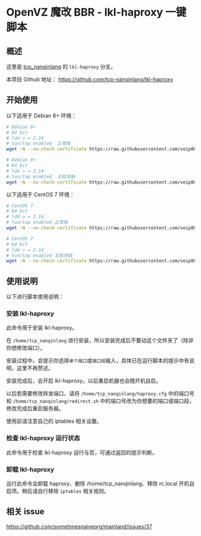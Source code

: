 # OpenVZ 魔改 BBR - lkl-haproxy 一键脚本

## 概述
这里是 [tcp_nanqinlang](https://github.com/tcp-nanqinlang/wiki/wiki/general) 的 `lkl-haproxy` 分支。

本项目 Github 地址： https://github.com/tcp-nanqinlang/lkl-haproxy


## 开始使用
以下适用于 Debian 8+ 环境：
```bash
# Debian 8+
# 64 bit
# ldd > = 2.14
# tun/tap enabled  正常版
wget -N --no-check-certificate https://raw.githubusercontent.com/veip007/lkl-haproxy/master/tcp_nanqinlang-haproxy-debian.sh && chmod +x tcp_nanqinlang-haproxy-debian.sh && tcp_nanqinlang-haproxy-debian.sh
```

```bash
# Debian 8+
# 64 bit
# ldd > = 2.14
# tun/tap enabled  无检测板
wget -N --no-check-certificate https://raw.githubusercontent.com/veip007/lkl-haproxy/master/tcp_nanqinlang-haproxy-debian-nocheckvirt.sh && chmod +x tcp_nanqinlang-haproxy-debian-nocheckvirt.sh && tcp_nanqinlang-haproxy-debian-nocheckvirt.sh
```

以下适用于 CentOS 7 环境：
```bash
# CentOS 7
# 64 bit
# ldd > = 2.14
# tun/tap enabled 正常版
wget -N --no-check-certificate https://raw.githubusercontent.com/veip007/lkl-haproxy/master/tcp_nanqinlang-haproxy-centos.sh && chmod +x tcp_nanqinlang-haproxy-centos.sh && tcp_nanqinlang-haproxy-centos.sh
```

```bash
# CentOS 7
# 64 bit
# ldd > = 2.14
# tun/tap enabled 无检测版
wget -N --no-check-certificate https://raw.githubusercontent.com/veip007/lkl-haproxy/master/tcp_nanqinlang-haproxy-centos-nocheckvirt.sh && chmod +x tcp_nanqinlang-haproxy-centos-nocheckvirt.sh && tcp_nanqinlang-haproxy-centos-nocheckvirt.sh
```

## 使用说明
以下进行脚本使用说明：

### 安装 lkl-haproxy
此命令用于安装 lkl-haproxy。

在 `/home/tcp_nanqinlang` 进行安装，所以安装完成后不要动这个文件夹了（除非你想修改端口）。

安装过程中，会提示你选择`单个端口`或`端口段`输入，具体已在运行脚本的提示中有说明，这里不再赘述。

安装完成后，会开启 lkl-haproxy。以后重启机器也会随开机自启。

以后若需要修改转发端口，请将 `/home/tcp_nanqinlang/haproxy.cfg` 中的端口号和 `/home/tcp_nanqinlang/redirect.sh` 中的端口号改为你想要的端口或端口段，修改完成后重启服务器。

使用前请注意自己的 iptables 相关设置。

### 检查 lkl-haproxy 运行状态
此命令用于检查 lkl-haproxy 运行与否，可通过返回的提示判断。

### 卸载 lkl-haproxy
运行此命令会卸载 haproxy、删除 /home/tcp_nanqinlang、移除 rc.local 开机自启项。稍后请自行移除 `iptables` 相关规则。


## 相关 issue
https://github.com/sometimesnaiveorg/mainland/issues/37
